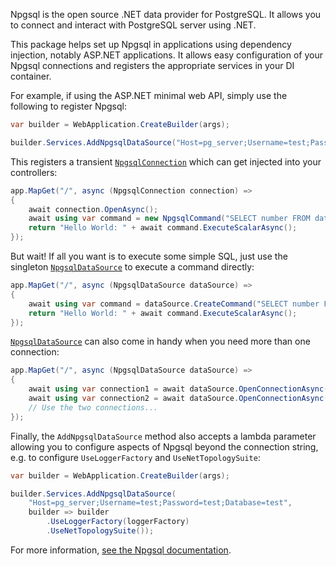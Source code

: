 Npgsql is the open source .NET data provider for PostgreSQL. It allows you to connect and interact with PostgreSQL server using .NET.

This package helps set up Npgsql in applications using dependency injection, notably ASP.NET applications. It allows easy configuration of your Npgsql connections and registers the appropriate services in your DI container. 

For example, if using the ASP.NET minimal web API, simply use the following to register Npgsql:

```csharp
var builder = WebApplication.CreateBuilder(args);

builder.Services.AddNpgsqlDataSource("Host=pg_server;Username=test;Password=test;Database=test");
```

This registers a transient [`NpgsqlConnection`](https://www.npgsql.org/doc/api/Npgsql.NpgsqlConnection.html) which can get injected into your controllers:

```csharp
app.MapGet("/", async (NpgsqlConnection connection) =>
{
    await connection.OpenAsync();
    await using var command = new NpgsqlCommand("SELECT number FROM data LIMIT 1", connection);
    return "Hello World: " + await command.ExecuteScalarAsync();
});
```

But wait! If all you want is to execute some simple SQL, just use the singleton [`NpgsqlDataSource`](https://www.npgsql.org/doc/api/Npgsql.NpgsqlDataSource.html) to execute a command directly:

```csharp
app.MapGet("/", async (NpgsqlDataSource dataSource) =>
{
    await using var command = dataSource.CreateCommand("SELECT number FROM data LIMIT 1");
    return "Hello World: " + await command.ExecuteScalarAsync();
});
```

[`NpgsqlDataSource`](https://www.npgsql.org/doc/api/Npgsql.NpgsqlDataSource.html) can also come in handy when you need more than one connection:

```csharp
app.MapGet("/", async (NpgsqlDataSource dataSource) =>
{
    await using var connection1 = await dataSource.OpenConnectionAsync();
    await using var connection2 = await dataSource.OpenConnectionAsync();
    // Use the two connections...
});
```

Finally, the `AddNpgsqlDataSource` method also accepts a lambda parameter allowing you to configure aspects of Npgsql beyond the connection string, e.g. to configure `UseLoggerFactory` and `UseNetTopologySuite`:

```csharp
var builder = WebApplication.CreateBuilder(args);

builder.Services.AddNpgsqlDataSource(
    "Host=pg_server;Username=test;Password=test;Database=test",
    builder => builder
        .UseLoggerFactory(loggerFactory)
        .UseNetTopologySuite());
```

For more information, [see the Npgsql documentation](https://www.npgsql.org/doc/index.html).
